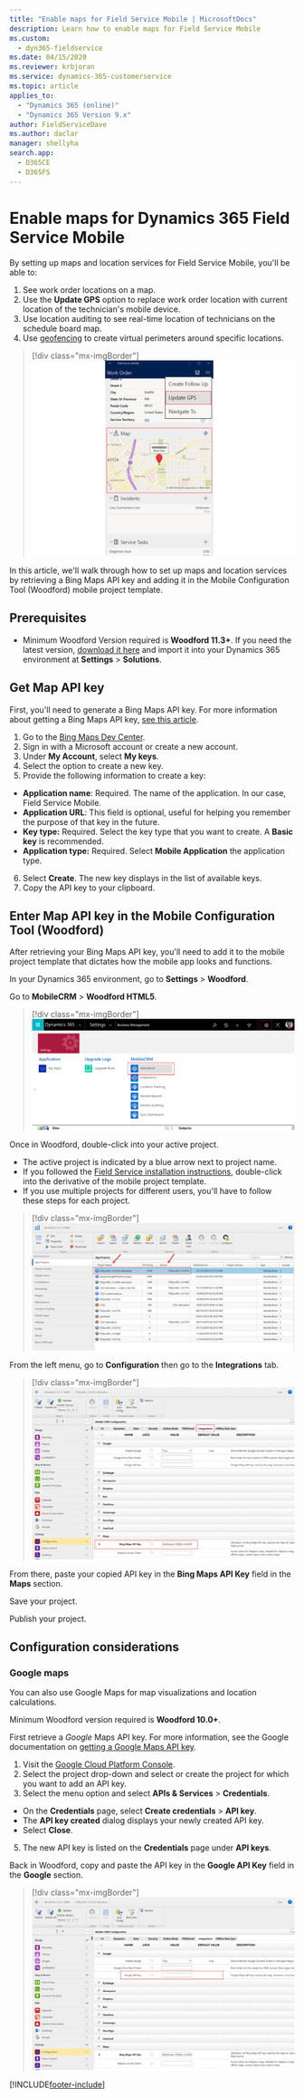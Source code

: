 ```yaml
---
title: "Enable maps for Field Service Mobile | MicrosoftDocs"
description: Learn how to enable maps for Field Service Mobile
ms.custom: 
  - dyn365-fieldservice
ms.date: 04/15/2020
ms.reviewer: krbjoran
ms.service: dynamics-365-customerservice
ms.topic: article
applies_to: 
  - "Dynamics 365 (online)"
  - "Dynamics 365 Version 9.x"
author: FieldServiceDave
ms.author: daclar
manager: shellyha
search.app: 
  - D365CE
  - D365FS
---
```


# Enable maps for Dynamics 365 Field Service Mobile

By setting up maps and location services for Field Service Mobile, you'll be able to:

1. See work order locations on a map.
2. Use the **Update GPS** option to replace work order location with current location of the technician's mobile device.
3. Use location auditing to see real-time location of technicians on the schedule board map.
4. Use [geofencing](geofencing.md) to create virtual perimeters around specific locations.


> [!div class="mx-imgBorder"]
> ![Screenshot of Field Service Mobile on a work order, showing the Update GPS option in the menu.](./media/mobile-map-api-mobile.png)
 

In this article, we'll walk through how to set up maps and location services by retrieving a Bing Maps API key and adding it in the Mobile Configuration Tool (Woodford) mobile project template.


## Prerequisites

- Minimum Woodford Version required is **Woodford 11.3+**. If you need the latest version, [download it here](https://aka.ms/fsmobile-configurator) and import it into your Dynamics 365 environment at **Settings** > **Solutions**.

## Get Map API key

First, you'll need to generate a Bing Maps API key. For more information about getting a Bing Maps API key, [see this article](https://docs.microsoft.com/bingmaps/getting-started/bing-maps-dev-center-help/getting-a-bing-maps-key).


1. Go to the [Bing Maps Dev Center](https://www.bingmapsportal.com/).
2. Sign in with a Microsoft account or create a new account. 
3. Under **My Account**, select **My keys**.
4. Select the option to create a new key.
5. Provide the following information to create a key:
  - **Application name**: Required. The name of the application. In our case, Field Service Mobile.
  - **Application URL**:  This field is optional, useful for helping you remember the purpose of that key in the future.
  - **Key type:** Required. Select the key type that you want to create. A **Basic key** is recommended.
  - **Application type:** Required. Select **Mobile Application** the application type.
6. Select **Create**. The new key displays in the list of available keys. 
7. Copy the API key to your clipboard.


## Enter Map API key in the Mobile Configuration Tool (Woodford)

After retrieving your Bing Maps API key, you'll need to add it to the mobile project template that dictates how the mobile app looks and functions. 

In your Dynamics 365 environment, go to **Settings** > **Woodford**.

Go to **MobileCRM** > **Woodford HTML5**.

 
> [!div class="mx-imgBorder"]
> ![Screenshot of the Dynamics 365 settings, showing Woodford under the MobileCRM section.](./media/mobile-map-api-navigate.png)
 
	
Once in Woodford, double-click into your active project.
  - The active project is indicated by a blue arrow next to project name.
  - If you followed the [Field Service installation instructions](install-field-service.md), double-click into the derivative of the mobile project template.
  - If you use multiple projects for different users, you'll have to follow these steps for each project.
  


> [!div class="mx-imgBorder"]
> ![Screenshot of the mobile configuration tool, showing the project name in a list of projects](./media/mobile-map-api-projects.png)

From the left menu, go to **Configuration** then go to the **Integrations** tab.

> [!div class="mx-imgBorder"]
> ![Screenshot of the mobile configuration tool, showing the integrations tab.](./media/mobile-map-api-key.png)

From there, paste your copied API key in the **Bing Maps API Key** field in the **Maps** section.

Save your project.

Publish your project.


## Configuration considerations

### Google maps

You can also use Google Maps for map visualizations and location calculations.

Minimum Woodford version required is **Woodford 10.0+**.

First retrieve a _Google_ Maps API key. For more information, see the Google documentation on [getting a Google Maps API key](https://developers.google.com/maps/documentation/embed/get-api-key).

1. Visit the [Google Cloud Platform Console](https://console.cloud.google.com/google/maps-apis/overview?pli=1).
2.	Select the project drop-down and select or create the project for which you want to add an API key.
3.	Select the menu option and select **APIs & Services** > **Credentials**.
  - On the **Credentials** page, select **Create credentials** > **API key**.
  - The **API key created** dialog displays your newly created API key.
  - Select **Close**.
5.	The new API key is listed on the **Credentials** page under **API keys**.

Back in Woodford, copy and paste the API key in the **Google API Key** field in the **Google** section.

> [!div class="mx-imgBorder"]
> ![Screenshot of the mobile configuration tool, showing the Google API Key field.](./media/mobile-map-api-key-google.png)




 






 
 

 
 
 


[!INCLUDE[footer-include](../includes/footer-banner.md)]